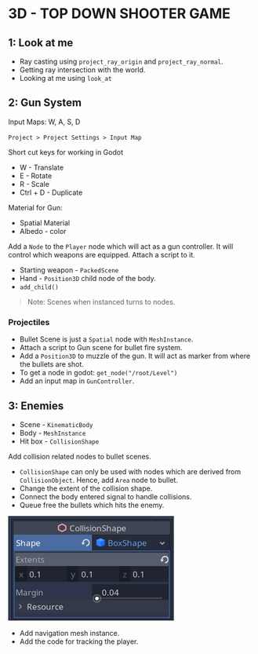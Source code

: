 # 3D - TOP DOWN SHOOTER GAME

## 1: Look at me

* Ray casting using `project_ray_origin` and `project_ray_normal`.
* Getting ray intersection with the world.
* Looking at me using `look_at`

## 2: Gun System

Input Maps: W, A, S, D

`Project > Project Settings > Input Map`

Short cut keys for working in Godot

* W - Translate
* E - Rotate
* R - Scale
* Ctrl + D - Duplicate

Material for Gun:

* Spatial Material
* Albedo - color

Add a `Node` to the `Player` node which will act as a gun controller. It will control which weapons are equipped. Attach a script to it.

* Starting weapon - `PackedScene`
* Hand - `Position3D` child node of the body.
* `add_child()`

> Note: Scenes when instanced turns to nodes.

### Projectiles

* Bullet Scene is just a `Spatial` node with `MeshInstance`.
* Attach a script to Gun scene for bullet fire system.
* Add a `Position3D` to muzzle of the gun. It will act as marker from where the bullets are shot.
* To get a node in godot: `get_node("/root/Level")`
* Add an input map in `GunController`.

## 3: Enemies

* Scene - `KinematicBody`
* Body - `MeshInstance`
* Hit box - `CollisionShape`

Add collision related nodes to bullet scenes.

* `CollisionShape` can only be used with nodes which are derived from `CollisionObject`. Hence, add `Area` node to bullet.
* Change the extent of the collision shape.
* Connect the body entered signal to handle collisions.
* Queue free the bullets which hits the enemy.

![bullet_hb_extent](./img/bullet_hb_extent.png)

* Add navigation mesh instance.
* Add the code for tracking the player.

